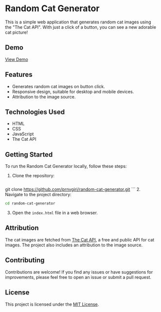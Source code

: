 # Random Cat Generator

This is a simple web application that generates random cat images using the "The Cat API". With just a click of a button, you can see a new adorable cat picture!

## Demo

[View Demo](https://prnvgiri.github.io/Random-Cat-generator/)

## Features

- Generates random cat images on button click.
- Responsive design, suitable for desktop and mobile devices.
- Attribution to the image source.

## Technologies Used

- HTML
- CSS
- JavaScript
- The Cat API

## Getting Started

To run the Random Cat Generator locally, follow these steps:

1. Clone the repository:
   ```bash
 git clone https://github.com/prnvgiri/random-cat-generator.git
    ```
2. Navigate to the project directory:
   ```bash
   cd random-cat-generator
   ```
3. Open the `index.html` file in a web browser.

## Attribution

The cat images are fetched from [The Cat API](https://thecatapi.com/), a free and public API for cat images. The project also includes an attribution to the image source.

## Contributing

Contributions are welcome! If you find any issues or have suggestions for improvements, please feel free to open an issue or submit a pull request.

## License

This project is licensed under the [MIT License](LICENSE).




